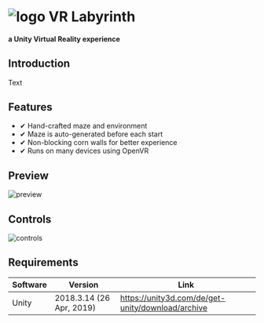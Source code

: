 # ![logo](https://upload.wikimedia.org/wikipedia/commons/thumb/1/19/Unity_Technologies_logo.svg/275px-Unity_Technologies_logo.svg.png) VR Labyrinth
#### a Unity Virtual Reality experience

## Introduction

Text

## Features

 - ✔ Hand-crafted maze and environment
 - ✔ Maze is auto-generated before each start
 - ✔ Non-blocking corn walls for better experience
 - ✔ Runs on many devices using OpenVR

## Preview

![preview](../autogenerated/img/top-view.png)

## Controls

![controls](../autogenerated/img/controller.png)

## Requirements

| Software  | Version | Link |
| ------------- | ------------- | ------------- |
| Unity | 2018.3.14 (26 Apr, 2019) | https://unity3d.com/de/get-unity/download/archive  |
